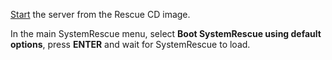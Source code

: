 [Start](../../../baremetal/operations/servers/rescue-boot.md#boot-up) the server from the Rescue CD image.

In the main SystemRescue menu, select **Boot SystemRescue using default options**, press **ENTER** and wait for SystemRescue to load.